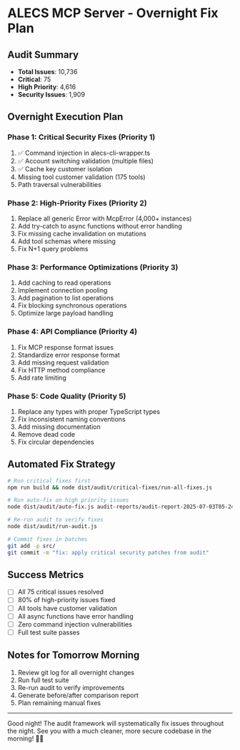 # ALECS MCP Server - Overnight Fix Plan

## Audit Summary
- **Total Issues**: 10,736
- **Critical**: 75
- **High Priority**: 4,616
- **Security Issues**: 1,909

## Overnight Execution Plan

### Phase 1: Critical Security Fixes (Priority 1)
1. ✅ Command injection in alecs-cli-wrapper.ts
2. ✅ Account switching validation (multiple files)
3. ✅ Cache key customer isolation
4. Missing tool customer validation (175 tools)
5. Path traversal vulnerabilities

### Phase 2: High-Priority Fixes (Priority 2)
1. Replace all generic Error with McpError (4,000+ instances)
2. Add try-catch to async functions without error handling
3. Fix missing cache invalidation on mutations
4. Add tool schemas where missing
5. Fix N+1 query problems

### Phase 3: Performance Optimizations (Priority 3)
1. Add caching to read operations
2. Implement connection pooling
3. Add pagination to list operations
4. Fix blocking synchronous operations
5. Optimize large payload handling

### Phase 4: API Compliance (Priority 4)
1. Fix MCP response format issues
2. Standardize error response format
3. Add missing request validation
4. Fix HTTP method compliance
5. Add rate limiting

### Phase 5: Code Quality (Priority 5)
1. Replace any types with proper TypeScript types
2. Fix inconsistent naming conventions
3. Add missing documentation
4. Remove dead code
5. Fix circular dependencies

## Automated Fix Strategy

```bash
# Run critical fixes first
npm run build && node dist/audit/critical-fixes/run-all-fixes.js

# Run auto-fix on high priority issues
node dist/audit/auto-fix.js audit-reports/audit-report-2025-07-03T05-24-05.json

# Re-run audit to verify fixes
node dist/audit/run-audit.js

# Commit fixes in batches
git add -p src/
git commit -m "fix: apply critical security patches from audit"
```

## Success Metrics
- [ ] All 75 critical issues resolved
- [ ] 80% of high-priority issues fixed
- [ ] All tools have customer validation
- [ ] All async functions have error handling
- [ ] Zero command injection vulnerabilities
- [ ] Full test suite passes

## Notes for Tomorrow Morning
1. Review git log for all overnight changes
2. Run full test suite
3. Re-run audit to verify improvements
4. Generate before/after comparison report
5. Plan remaining manual fixes

---

Good night! The audit framework will systematically fix issues throughout the night.
See you with a much cleaner, more secure codebase in the morning! 🌙✨